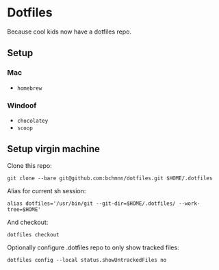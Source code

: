 # Dotfiles

Because cool kids now have a dotfiles repo.

## Setup
### Mac
* `homebrew`

### Windoof
* `chocolatey`
* `scoop`

## Setup virgin machine

Clone this repo:
```console
git clone --bare git@github.com:bchmnn/dotfiles.git $HOME/.dotfiles
```

Alias for current sh session:
```console
alias dotfiles='/usr/bin/git --git-dir=$HOME/.dotfiles/ --work-tree=$HOME'
```

And checkout:
```console
dotfiles checkout
```

Optionally configure .dotfiles repo to only show tracked files:
```console
dotfiles config --local status.showUntrackedFiles no
```

